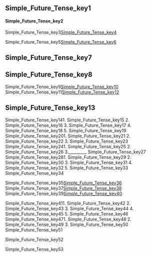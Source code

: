 ## Simple_Future_Tense_key1
#### Simple_Future_Tense_key2
Simple_Future_Tense_key3[Simple_Future_Tense_key4](https://www.youtube.com/watch?v=rSTGU4cs9wY)


Simple_Future_Tense_key5[Simple_Future_Tense_key6](https://www.youtube.com/watch?v=c37Q_c_O9Jo)


## Simple_Future_Tense_key7
## Simple_Future_Tense_key8
Simple_Future_Tense_key9[Simple_Future_Tense_key10](http://grammar.ccc.commnet.edu/GRAMMAr/tenses/simple_future.htm)
Simple_Future_Tense_key11[Simple_Future_Tense_key12](https://www.successcds.net/learn-english/simple-future-tense-definition-examples-types-exercise.html)


## Simple_Future_Tense_key13
Simple_Future_Tense_key141. Simple_Future_Tense_key15
2. Simple_Future_Tense_key16
3. Simple_Future_Tense_key17
4. Simple_Future_Tense_key18
5. Simple_Future_Tense_key19
Simple_Future_Tense_key201. Simple_Future_Tense_key21
2. Simple_Future_Tense_key22
3. Simple_Future_Tense_key23
Simple_Future_Tense_key241. Simple_Future_Tense_key25
2. Simple_Future_Tense_key26
3._________ Simple_Future_Tense_key27
Simple_Future_Tense_key281. Simple_Future_Tense_key29
2. Simple_Future_Tense_key30
3. Simple_Future_Tense_key31
4. Simple_Future_Tense_key32
5. Simple_Future_Tense_key33
Simple_Future_Tense_key34

Simple_Future_Tense_key35[Simple_Future_Tense_key36](https://www.perfect-english-grammar.com/simple-future-exercise-1.html)
Simple_Future_Tense_key37[Simple_Future_Tense_key38](https://www.englisch-hilfen.de/en/exercises/tenses/future.htm)
Simple_Future_Tense_key39[Simple_Future_Tense_key40](https://www.ego4u.com/en/cram-up/grammar/future-1-will/exercises)


Simple_Future_Tense_key411. Simple_Future_Tense_key42
2. Simple_Future_Tense_key43
3. Simple_Future_Tense_key44
4. Simple_Future_Tense_key45
5. Simple_Future_Tense_key46
Simple_Future_Tense_key471. Simple_Future_Tense_key48
2. Simple_Future_Tense_key49
3. Simple_Future_Tense_key50
Simple_Future_Tense_key51

Simple_Future_Tense_key52

Simple_Future_Tense_key53



